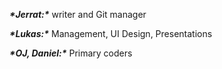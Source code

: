 ***\*Jerrat:\**** writer and Git manager

***\*Lukas:\**** Management, UI Design, Presentations 

***\*OJ, Daniel:\**** Primary coders